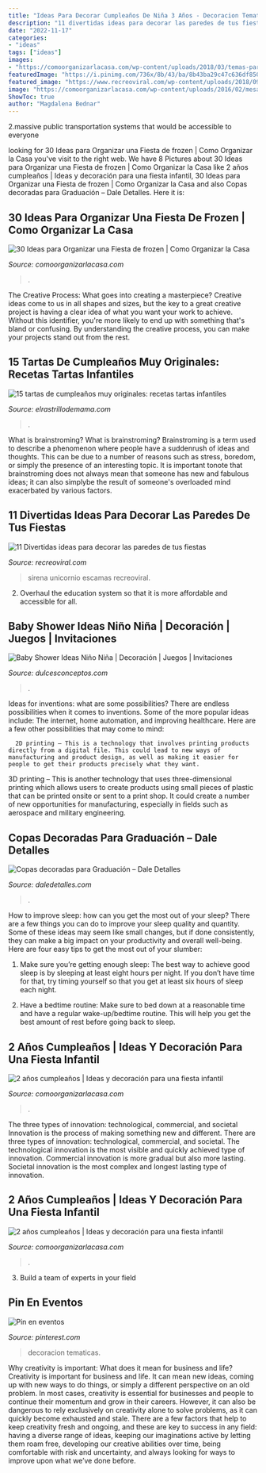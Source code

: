 ```yaml
---
title: "Ideas Para Decorar Cumpleaños De Niña 3 Años - Decoracion Tematicas"
description: "11 divertidas ideas para decorar las paredes de tus fiestas"
date: "2022-11-17"
categories:
- "ideas"
tags: ["ideas"]
images:
- "https://comoorganizarlacasa.com/wp-content/uploads/2018/03/temas-para-cumpleanos-de-nina-2-anos-3.jpg"
featuredImage: "https://i.pinimg.com/736x/8b/43/ba/8b43ba29c47c636df8509a064850ae28.jpg"
featured_image: "https://www.recreoviral.com/wp-content/uploads/2018/09/decoraciones-recreoviral.com-7.jpg"
image: "https://comoorganizarlacasa.com/wp-content/uploads/2016/02/mesa-de-postres-fiesta-pinata-cumpleanos-de-frozen-23.jpg"
ShowToc: true
author: "Magdalena Bednar"
---
```



2.massive public transportation systems that would be accessible to everyone

	

		
looking for 30 Ideas para Organizar una Fiesta de frozen | Como Organizar la Casa you've visit to the right web. We have 8 Pictures about 30 Ideas para Organizar una Fiesta de frozen | Como Organizar la Casa like 2 años cumpleaños | Ideas y decoración para una fiesta infantil, 30 Ideas para Organizar una Fiesta de frozen | Como Organizar la Casa and also Copas decoradas para Graduación – Dale Detalles. Here it is:
		
    
## 30 Ideas Para Organizar Una Fiesta De Frozen | Como Organizar La Casa

<img loading=lazy src="https://comoorganizarlacasa.com/wp-content/uploads/2016/02/mesa-de-postres-fiesta-pinata-cumpleanos-de-frozen-23.jpg" onerror="this.onerror=null;this.src='https://tse4.mm.bing.net/th?id=OIP.bRYgvNegUYyLnMSfdYiR3AHaFl&amp;pid=15.1';" alt="30 Ideas para Organizar una Fiesta de frozen | Como Organizar la Casa">

_Source: comoorganizarlacasa.com_

>. 

	

The Creative Process: What goes into creating a masterpiece?
Creative ideas come to us in all shapes and sizes, but the key to a great creative project is having a clear idea of what you want your work to achieve. Without this identifier, you're more likely to end up with something that's bland or confusing. By understanding the creative process, you can make your projects stand out from the rest.

    
## 15 Tartas De Cumpleaños Muy Originales: Recetas Tartas Infantiles

<img loading=lazy src="http://www.elrastrillodemama.com/media/k2/items/cache/983fb56032c1ac1b726360eae9dd3d18_XL.jpg" onerror="this.onerror=null;this.src='https://tse3.mm.bing.net/th?id=OIP.HHmW7tDVhWIeDRz3MKkC-gHaE9&amp;pid=15.1';" alt="15 tartas de cumpleaños muy originales: recetas tartas infantiles">

_Source: elrastrillodemama.com_

>. 

	

What is brainstroming?
What is brainstroming? Brainstroming is a term used to describe a phenomenon where people have a suddenrush of ideas and thoughts. This can be due to a number of reasons such as stress, boredom, or simply the presence of an interesting topic. It is important tonote that brainstroming does not always mean that someone has new and fabulous ideas; it can also simplybe the result of someone's overloaded mind exacerbated by various factors.

    
## 11 Divertidas Ideas Para Decorar Las Paredes De Tus Fiestas

<img loading=lazy src="https://www.recreoviral.com/wp-content/uploads/2018/09/decoraciones-recreoviral.com-7.jpg" onerror="this.onerror=null;this.src='https://tse1.mm.bing.net/th?id=OIP.YF_4ktNei1xl1M_jkq0FMQHaJ3&amp;pid=15.1';" alt="11 Divertidas ideas para decorar las paredes de tus fiestas">

_Source: recreoviral.com_

>sirena unicornio escamas recreoviral. 

	

2. Overhaul the education system so that it is more affordable and accessible for all.

    
## Baby Shower Ideas Niño Niña | Decoración | Juegos | Invitaciones

<img loading=lazy src="https://1.bp.blogspot.com/-5hXVPDpLx_E/VeuJDsPl1II/AAAAAAAACHU/0fnXsyVfQ0o/s1600/luci.jpg" onerror="this.onerror=null;this.src='https://tse1.mm.bing.net/th?id=OIP.X82y9zt5bSqDN8Ob-HQA3gHaFj&amp;pid=15.1';" alt="Baby Shower Ideas Niño Niña | Decoración | Juegos | Invitaciones">

_Source: dulcesconceptos.com_

>. 

	

Ideas for inventions: what are some possibilities?
There are endless possibilities when it comes to inventions. Some of the more popular ideas include:
The internet, home automation, and improving healthcare. Here are a few other possibilities that may come to mind: 

      2D printing – This is a technology that involves printing products directly from a digital file. This could lead to new ways of manufacturing and product design, as well as making it easier for people to get their products precisely what they want.
3D printing – This is another technology that uses three-dimensional printing which allows users to create products using small pieces of plastic that can be printed onsite or sent to a print shop. It could create a number of new opportunities for manufacturing, especially in fields such as aerospace and military engineering.

    
## Copas Decoradas Para Graduación – Dale Detalles

<img loading=lazy src="https://www.daledetalles.com/wp-content/uploads/2016/04/copa-para-graduacion6.jpg" onerror="this.onerror=null;this.src='https://tse4.mm.bing.net/th?id=OIP.trfjX3_nYUPTNp0H8-juaQHaJ4&amp;pid=15.1';" alt="Copas decoradas para Graduación – Dale Detalles">

_Source: daledetalles.com_

>. 

	

How to improve sleep: how can you get the most out of your sleep?
There are a few things you can do to improve your sleep quality and quantity. Some of these ideas may seem like small changes, but if done consistently, they can make a big impact on your productivity and overall well-being. Here are four easy tips to get the most out of your slumber: 
1. Make sure you’re getting enough sleep: The best way to achieve good sleep is by sleeping at least eight hours per night. If you don’t have time for that, try timing yourself so that you get at least six hours of sleep each night. 

2. Have a bedtime routine: Make sure to bed down at a reasonable time and have a regular wake-up/bedtime routine. This will help you get the best amount of rest before going back to sleep. 


    
## 2 Años Cumpleaños | Ideas Y Decoración Para Una Fiesta Infantil

<img loading=lazy src="https://comoorganizarlacasa.com/wp-content/uploads/2018/03/temas-para-cumpleanos-de-nina-2-anos-3.jpg" onerror="this.onerror=null;this.src='https://tse1.mm.bing.net/th?id=OIP.zBRyFSPMpQuXnCW16QqQuAHaJ4&amp;pid=15.1';" alt="2 años cumpleaños | Ideas y decoración para una fiesta infantil">

_Source: comoorganizarlacasa.com_

>. 

	

The three types of innovation: technological, commercial, and societal
Innovation is the process of making something new and different. There are three types of innovation: technological, commercial, and societal. The technological innovation is the most visible and quickly achieved type of innovation. Commercial innovation is more gradual but also more lasting. Societal innovation is the most complex and longest lasting type of innovation.

    
## 2 Años Cumpleaños | Ideas Y Decoración Para Una Fiesta Infantil

<img loading=lazy src="https://comoorganizarlacasa.com/wp-content/uploads/2018/03/decoracion-cumpleanos-2-anos-nina-2.jpg" onerror="this.onerror=null;this.src='https://tse4.mm.bing.net/th?id=OIP.t-sSM1kCJUBmw6cWGKmS3wHaKA&amp;pid=15.1';" alt="2 años cumpleaños | Ideas y decoración para una fiesta infantil">

_Source: comoorganizarlacasa.com_

>. 

	

3. Build a team of experts in your field 

    
## Pin En Eventos

<img loading=lazy src="https://i.pinimg.com/736x/8b/43/ba/8b43ba29c47c636df8509a064850ae28.jpg" onerror="this.onerror=null;this.src='https://tse2.mm.bing.net/th?id=OIP.qr-jPbOh8pnldwrP-M7LCwHaJ4&amp;pid=15.1';" alt="Pin en eventos">

_Source: pinterest.com_

>decoracion tematicas. 

	

Why creativity is important: What does it mean for business and life?
Creativity is important for business and life. It can mean new ideas, coming up with new ways to do things, or simply a different perspective on an old problem. In most cases, creativity is essential for businesses and people to continue their momentum and grow in their careers. However, it can also be dangerous to rely exclusively on creativity alone to solve problems, as it can quickly become exhausted and stale. There are a few factors that help to keep creativity fresh and ongoing, and these are key to success in any field: having a diverse range of ideas, keeping our imaginations active by letting them roam free, developing our creative abilities over time, being comfortable with risk and uncertainty, and always looking for ways to improve upon what we’ve done before.

